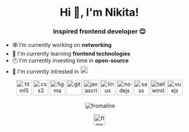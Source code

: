 <h1 align="center">Hi 👋, I'm Nikita!</h1>
<h3 align="center">Inspired frontend developer 😊</h3>

- 🕸 I’m currently working on **networking**
- 💠 I'm currently learning **frontend technologies**
- 🕐 I'm currently investing time in **open-source**
- 🧠 I'm currently intrested in <img src="https://www.vectorlogo.zone/logos/dartlang/dartlang-icon.svg" width="20" height="20" />

<p align="center">
  <img src="https://devicons.github.io/devicon/devicon.git/icons/html5/html5-original-wordmark.svg" alt="html5" width="40" height="40"/>
  <img src="https://devicons.github.io/devicon/devicon.git/icons/css3/css3-original-wordmark.svg" alt="css3" width="40" height="40"/>
  <img src="https://www.vectorlogo.zone/logos/figma/figma-icon.svg" alt="figma" width="40" height="40"/> 
  <img src="https://www.vectorlogo.zone/logos/git-scm/git-scm-icon.svg" alt="git" width="40" height="40"/> 
  <img src="https://devicons.github.io/devicon/devicon.git/icons/javascript/javascript-original.svg" alt="javascript" width="40" height="40"/> 
  <img src="https://devicons.github.io/devicon/devicon.git/icons/linux/linux-original.svg" alt="linux" width="40" height="40"/>  
  <img src="https://devicons.github.io/devicon/devicon.git/icons/nodejs/nodejs-original-wordmark.svg" alt="nodejs" width="40" height="40"/> 
  <img src="https://devicons.github.io/devicon/devicon.git/icons/sass/sass-original.svg" alt="sass" width="40" height="40"/>
  <img src="https://www.vectorlogo.zone/logos/tailwindcss/tailwindcss-icon.svg" alt="tailwind" width="40" height="40"/> 
  <img src="https://devicons.github.io/devicon/devicon.git/icons/vuejs/vuejs-original-wordmark.svg" alt="vuejs" width="40" height="40"/>
</p>

<p align="center">&nbsp;<img align="center" src="https://github-readme-stats.vercel.app/api?username=fromaline&show_icons=true" alt="fromaline" /></p>

<p align="center">
<a href="https://stackoverflow.com/users/13162259/fromaline" target="blank"><img align="center" src="https://www.vectorlogo.zone/logos/stackoverflow/stackoverflow-icon.svg" alt="flowy" height="30" width="30" /></a>
</p>
